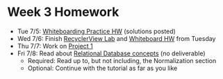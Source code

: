 # Week 3 Homework

- Tue 7/5: [Whiteboarding Practice HW](https://github.com/ga-adi-nyc/Whiteboard-Practice-HW) (solutions posted)
- Wed 7/6: Finish [RecyclerView Lab](https://github.com/ga-adi-nyc/RecyclerView-Lab) and [Whiteboard HW](https://github.com/ga-adi-nyc/Whiteboard-Practice-HW) from Tuesday
- Thu 7/7: Work on [Project 1](https://github.com/ga-adi-nyc/Project-1---To-Do-List)
- Fri 7/8: Read about [Relational Database concepts](http://www.tutorialspoint.com/sql/sql-rdbms-concepts.htm) (no deliverable)
  - Required: Read up to, but not including, the Normalization section
  - Optional: Continue with the tutorial as far as you like
